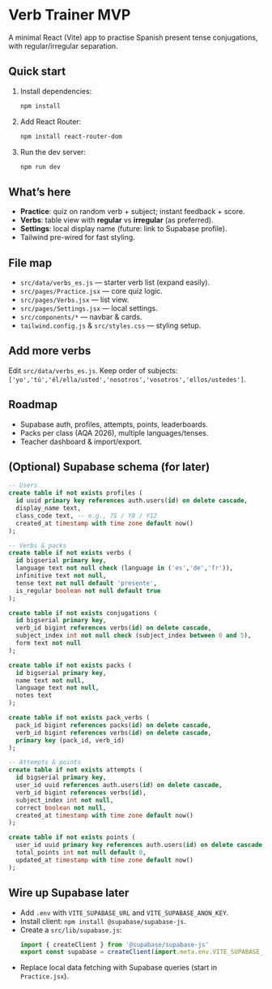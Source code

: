 # Verb Trainer MVP

A minimal React (Vite) app to practise Spanish present tense conjugations, with regular/irregular separation.

## Quick start
1) Install dependencies:
   ```bash
   npm install
   ```
2) Add React Router:
   ```bash
   npm install react-router-dom
   ```
3) Run the dev server:
   ```bash
   npm run dev
   ```

## What’s here
- **Practice**: quiz on random verb + subject; instant feedback + score.
- **Verbs**: table view with **regular** vs **irregular** (as preferred).
- **Settings**: local display name (future: link to Supabase profile).
- Tailwind pre-wired for fast styling.

## File map
- `src/data/verbs_es.js` — starter verb list (expand easily).
- `src/pages/Practice.jsx` — core quiz logic.
- `src/pages/Verbs.jsx` — list view.
- `src/pages/Settings.jsx` — local settings.
- `src/components/*` — navbar & cards.
- `tailwind.config.js` & `src/styles.css` — styling setup.

## Add more verbs
Edit `src/data/verbs_es.js`. Keep order of subjects:
`['yo','tú','él/ella/usted','nosotros','vosotros','ellos/ustedes']`.

## Roadmap
- Supabase auth, profiles, attempts, points, leaderboards.
- Packs per class (AQA 2026), multiple languages/tenses.
- Teacher dashboard & import/export.

## (Optional) Supabase schema (for later)
```sql
-- Users
create table if not exists profiles (
  id uuid primary key references auth.users(id) on delete cascade,
  display_name text,
  class_code text, -- e.g., 7S / Y8 / Y12
  created_at timestamp with time zone default now()
);

-- Verbs & packs
create table if not exists verbs (
  id bigserial primary key,
  language text not null check (language in ('es','de','fr')),
  infinitive text not null,
  tense text not null default 'presente',
  is_regular boolean not null default true
);

create table if not exists conjugations (
  id bigserial primary key,
  verb_id bigint references verbs(id) on delete cascade,
  subject_index int not null check (subject_index between 0 and 5),
  form text not null
);

create table if not exists packs (
  id bigserial primary key,
  name text not null,
  language text not null,
  notes text
);

create table if not exists pack_verbs (
  pack_id bigint references packs(id) on delete cascade,
  verb_id bigint references verbs(id) on delete cascade,
  primary key (pack_id, verb_id)
);

-- Attempts & points
create table if not exists attempts (
  id bigserial primary key,
  user_id uuid references auth.users(id) on delete cascade,
  verb_id bigint references verbs(id),
  subject_index int not null,
  correct boolean not null,
  created_at timestamp with time zone default now()
);

create table if not exists points (
  user_id uuid primary key references auth.users(id) on delete cascade,
  total_points int not null default 0,
  updated_at timestamp with time zone default now()
);
```

## Wire up Supabase later
- Add `.env` with `VITE_SUPABASE_URL` and `VITE_SUPABASE_ANON_KEY`.
- Install client: `npm install @supabase/supabase-js`.
- Create a `src/lib/supabase.js`:
  ```js
  import { createClient } from '@supabase/supabase-js'
  export const supabase = createClient(import.meta.env.VITE_SUPABASE_URL, import.meta.env.VITE_SUPABASE_ANON_KEY)
  ```
- Replace local data fetching with Supabase queries (start in `Practice.jsx`).
